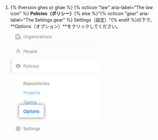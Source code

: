 1. {% ifversion ghes or ghae %} {% octicon "law" aria-label="The law icon" %} **Policies（ポリシー）**{% else %}"{% octicon "gear" aria-label="The Settings gear" %} Settings（設定）"{% endif %}の下で、**Options（オプション）**をクリックしてください。 ![Enterpriseアカウント設定サイドバー内のオプションタブ](/assets/images/enterprise/business-accounts/settings-options-tab.png)
